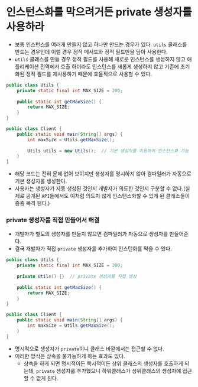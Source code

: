 # 인스턴스화를 막으려거든 private 생성자를 사용하라

* 보통 인스턴스를 여러개 만들지 않고 하나만 만드는 경우가 있다. ```utils``` 클래스를 만드는 경우인데
  이럴 경우 정적 메서드와 정적 필드만을 담아 사용한다.
* ```utils``` 클래스를 만들 경우 정적 필드를 사용해 새로운 인스턴스를 생성하지 않고 애플리케이션
  전역에서 호출 하더라도 인스턴스를 새롭게 생성하지 않고 기존에 초기화된 정적 필드를 재사용하기 때문에 
  효율적으로 사용할 수 있다.

```java
public class Utils {
    private static final int MAX_SIZE = 200;
    
    public static int getMaxSize() {
        return MAX_SIZE;
    }
}
```
```java
public class Client {
    public static void main(String[] args) {
        int maxSize = Utils.getMaxSize();
        
        Utils utils = new Utils();  // 기본 생성자를 이용하여 인스턴스화 가능
    }
}

```
* 해당 코드는 전혀 문제 없어 보이지만 생성자를 명시하지 않아 컴파일러가 자동으로 기본 생성자를 생성한다.
* 사용자는 생성자가 자동 생성된 것인지 개발자가 의도한 것인지 구분할 수 없다.(실제로 공개된 ```API```들에서도 이처럼
  의도치 않게 인스턴스화할 수 있게 된 클래스들이 종종 목격 된다.)

### private 생성자를 직접 만들어서 해결

* 개발자가 별도의 생성자를 만들지 않으면 컴파일러가 자동으로 생성자를 만들어준다.
* 결국 개발자가 직접 ```private```  생성자를 추가하여 인스턴화를 막을 수 있다.
```java
public class Utils {
    private static final int MAX_SIZE = 200;
    
    private Utils() {}  // private 생성자를 직접 생성
    
    public static int getMaxSize() {
        return MAX_SIZE;
    }
}
```
```java
public class Client {
    public static void main(String[] args) {
        int maxSize = Utils.getMaxSize();
    }
}

```
* 명시적으로 생성자가 ```private```이니 클래스 바깥에서는 접근할 수 없다.
* 이러한 방식은 상속을 불가능하게 하는 효과도 있다.
  * 상속을 하게 되면 명시적이든 묵시적이든 상위 클래스의 생성자를 호출하게 되는데, ```private```
    생성자를 추가했으니 하위클래스가 상위클래스의 생성자에 접근할 수 없게 된다.

